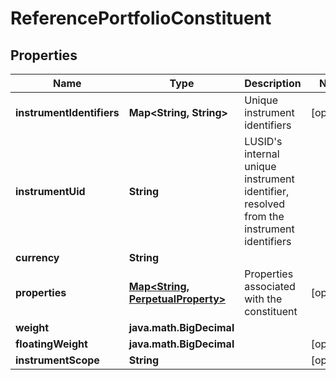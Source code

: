 

# ReferencePortfolioConstituent


## Properties

Name | Type | Description | Notes
------------ | ------------- | ------------- | -------------
**instrumentIdentifiers** | **Map&lt;String, String&gt;** | Unique instrument identifiers |  [optional]
**instrumentUid** | **String** | LUSID&#39;s internal unique instrument identifier, resolved from the instrument identifiers | 
**currency** | **String** |  | 
**properties** | [**Map&lt;String, PerpetualProperty&gt;**](PerpetualProperty.md) | Properties associated with the constituent |  [optional]
**weight** | **java.math.BigDecimal** |  | 
**floatingWeight** | **java.math.BigDecimal** |  |  [optional]
**instrumentScope** | **String** |  |  [optional]




